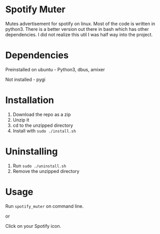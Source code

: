 # Spotify Muter
Mutes advertisement for spotify on linux.
Most of the code is written in python3. 
There is a better version out there in bash which has other dependencies.
I did not realize this util I was half way into the project.

# Dependencies 
Preinstalled on ubuntu - Python3, dbus, amixer

Not installed - pygi

# Installation
1. Download the repo as a zip
2. Unzip it
3. cd to the unzipped directory
4. Install with `sudo ./install.sh`

# Uninstalling
1. Run `sudo ./uninstall.sh`
2. Remove the unzipped directory

# Usage
Run `spotify_muter` on command line.

or

Click on your Spotify icon.
